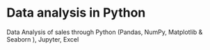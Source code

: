 # Data analysis in Python
Data Analysis of sales through Python (Pandas, NumPy, Matplotlib &amp; Seaborn ), Jupyter, Excel 
